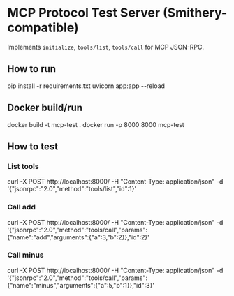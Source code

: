 # MCP Protocol Test Server (Smithery-compatible)

Implements `initialize`, `tools/list`, `tools/call` for MCP JSON-RPC.

## How to run
pip install -r requirements.txt
uvicorn app:app --reload

## Docker build/run
docker build -t mcp-test .
docker run -p 8000:8000 mcp-test

## How to test

### List tools
curl -X POST http://localhost:8000/ -H "Content-Type: application/json" -d '{"jsonrpc":"2.0","method":"tools/list","id":1}'

### Call add
curl -X POST http://localhost:8000/ -H "Content-Type: application/json" -d '{"jsonrpc":"2.0","method":"tools/call","params":{"name":"add","arguments":{"a":3,"b":2}},"id":2}'

### Call minus
curl -X POST http://localhost:8000/ -H "Content-Type: application/json" -d '{"jsonrpc":"2.0","method":"tools/call","params":{"name":"minus","arguments":{"a":5,"b":1}},"id":3}'
